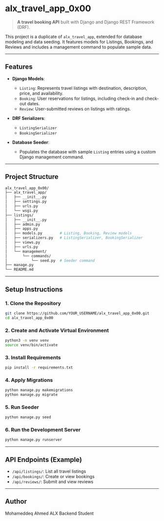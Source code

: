 # alx\_travel\_app\_0x00

> **A travel booking API** built with Django and Django REST Framework (DRF).

This project is a duplicate of `alx_travel_app`, extended for database modeling and data seeding. It features models for Listings, Bookings, and Reviews and includes a management command to populate sample data.

---

## Features

* **Django Models**:

  * `Listing`: Represents travel listings with destination, description, price, and availability.
  * `Booking`: User reservations for listings, including check-in and check-out dates.
  * `Review`: User-submitted reviews on listings with ratings.

* **DRF Serializers**:

  * `ListingSerializer`
  * `BookingSerializer`

* **Database Seeder**:

  * Populates the database with sample `Listing` entries using a custom Django management command.

---

## Project Structure

```bash
alx_travel_app_0x00/
├── alx_travel_app/
│   ├── __init__.py
│   ├── settings.py
│   ├── urls.py
│   └── wsgi.py
├── listings/
│   ├── __init__.py
│   ├── admin.py
│   ├── apps.py
│   ├── models.py        # Listing, Booking, Review models
│   ├── serializers.py   # ListingSerializer, BookingSerializer
│   ├── views.py
│   ├── urls.py
│   └── management/
│       └── commands/
│           └── seed.py  # Seeder command
├── manage.py
└── README.md
```

---

## Setup Instructions

### 1. Clone the Repository

```bash
git clone https://github.com/YOUR_USERNAME/alx_travel_app_0x00.git
cd alx_travel_app_0x00
```

### 2. Create and Activate Virtual Environment

```bash
python3 -m venv venv
source venv/bin/activate
```

### 3. Install Requirements

```bash
pip install -r requirements.txt
```

### 4. Apply Migrations

```bash
python manage.py makemigrations
python manage.py migrate
```

### 5. Run Seeder

```bash
python manage.py seed
```

### 6. Run the Development Server

```bash
python manage.py runserver
```

---

## API Endpoints (Example)

* `/api/listings/`: List all travel listings
* `/api/bookings/`: Create or view bookings
* `/api/reviews/`: Submit and view reviews

---

## Author

Mohameddeq Ahmed
ALX Backend Student


